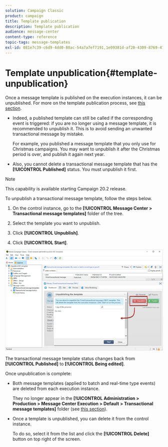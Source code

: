 ```yaml
---
solution: Campaign Classic
product: campaign
title: Template publication
description: Template publication
audience: message-center
content-type: reference
topic-tags: message-templates
exl-id: 081e7c39-c6d9-4dd0-80ac-54a7a7ef7191,1e09381d-af20-4309-8769-47f0d5e8dd64
---
```

# Template unpublication{#template-unpublication}

Once a message template is published on the execution instances, it can be unpublished. For more on the template publication process, see [this section](../../message-center/using/template-publication.md).

* Indeed, a published template can still be called if the corresponding event is triggered: if you are no longer using a message template, it is recommended to unpublish it. This is to avoid sending an unwanted transactional message by mistake.

    For example, you published a message template that you only use for Christmas campaigns. You may want to unpublish it after the Christmas period is over, and publish it again next year.

* Also, you cannot delete a transactional message template that has the **[!UICONTROL Published]** status. You must unpublish it first.

>[!NOTE]
>
>This capability is available starting Campaign 20.2 release.

To unpublish a transactional message template, follow the steps below.

1. On the control instance, go to the **[!UICONTROL Message Center > Transactional message templates]** folder of the tree.
1. Select the template you want to unpublish.
1. Click **[!UICONTROL Unpublish]**.

    <!--1. Fill in the **[!UICONTROL Log of the process]** field.-->

1. Click **[!UICONTROL Start]**.

![](assets/message-center-unpublish.png)

The transactional message template status changes back from **[!UICONTROL Published]** to **[!UICONTROL Being edited]**.

Once unpublication is complete:

* Both message templates (applied to batch and real-time type events) are deleted from each execution instance.

    They no longer appear in the **[!UICONTROL Administration > Production > Message Center Execution > Default > Transactional message templates]** folder (see [this section](../../message-center/using/template-publication.md)).

* Once a template is unpublished, you can delete it from the control instance.

    To do so, select it from the list and click the **[!UICONTROL Delete]** button on top right of the screen.
